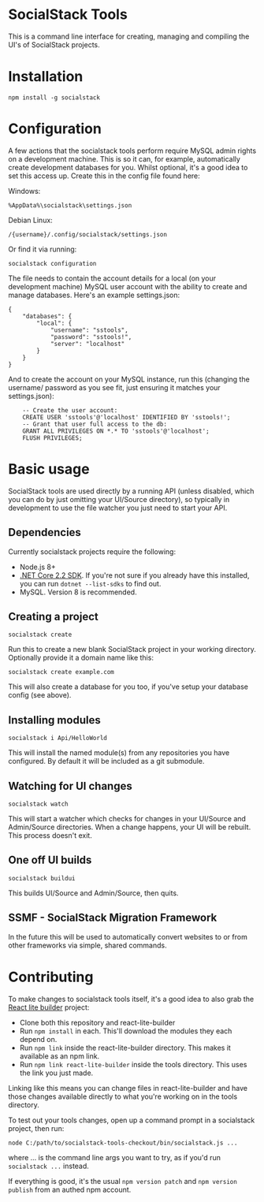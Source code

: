 # SocialStack Tools

This is a command line interface for creating, managing and compiling the UI's of SocialStack projects.

# Installation

`npm install -g socialstack`

# Configuration

A few actions that the socialstack tools perform require MySQL admin rights on a development machine. This is so it can, for example, automatically create development databases for you. Whilst optional, it's a good idea to set this access up. Create this in the config file found here:

Windows:

`%AppData%\socialstack\settings.json`

Debian Linux:

`/{username}/.config/socialstack/settings.json`

Or find it via running:

`socialstack configuration`

The file needs to contain the account details for a local (on your development machine) MySQL user account with the ability to create and manage databases. Here's an example settings.json:

```
{
    "databases": {
        "local": {
            "username": "sstools",
            "password": "sstools!",
            "server": "localhost"
        }
    }
}
```

And to create the account on your MySQL instance, run this (changing the username/ password as you see fit, just ensuring it matches your settings.json):

```
	-- Create the user account:
	CREATE USER 'sstools'@'localhost' IDENTIFIED BY 'sstools!';
	-- Grant that user full access to the db:
	GRANT ALL PRIVILEGES ON *.* TO 'sstools'@'localhost';
	FLUSH PRIVILEGES;
```

# Basic usage

SocialStack tools are used directly by a running API (unless disabled, which you can do by just omitting your UI/Source directory), so typically in development to use the file watcher you just need to start your API.

## Dependencies

Currently socialstack projects require the following:

* Node.js 8+
* [.NET Core 2.2 SDK](https://dotnet.microsoft.com/download/dotnet-core/2.2). If you're not sure if you already have this installed, you can run `dotnet --list-sdks` to find out.
* MySQL. Version 8 is recommended.

## Creating a project

`socialstack create`

Run this to create a new blank SocialStack project in your working directory. Optionally provide it a domain name like this:

`socialstack create example.com`
 
This will also create a database for you too, if you've setup your database config (see above).

## Installing modules

`socialstack i Api/HelloWorld`

This will install the named module(s) from any repositories you have configured. By default it will be included as a git submodule.

## Watching for UI changes

`socialstack watch`

This will start a watcher which checks for changes in your UI/Source and Admin/Source directories. When a change happens, your UI will be rebuilt. This process doesn't exit.

## One off UI builds

`socialstack buildui`

This builds UI/Source and Admin/Source, then quits.

## SSMF - SocialStack Migration Framework

In the future this will be used to automatically convert websites to or from other frameworks via simple, shared commands.

# Contributing

To make changes to socialstack tools itself, it's a good idea to also grab the [React lite builder](https://source.socialstack.cf/infrastructure/react-lite-builder) project:

* Clone both this repository and react-lite-builder
* Run `npm install` in each. This'll download the modules they each depend on.
* Run `npm link` inside the react-lite-builder directory. This makes it available as an npm link.
* Run `npm link react-lite-builder` inside the tools directory. This uses the link you just made.

Linking like this means you can change files in react-lite-builder and have those changes available directly to what you're working on in the tools directory.

To test out your tools changes, open up a command prompt in a socialstack project, then run:

`node C:/path/to/socialstack-tools-checkout/bin/socialstack.js ...`

where ... is the command line args you want to try, as if you'd run `socialstack ...` instead.

If everything is good, it's the usual `npm version patch` and `npm version publish` from an authed npm account.